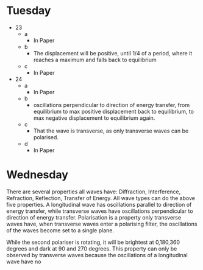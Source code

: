 # Tuesday

- 23
	- a
		- In Paper
	- b
		- The displacement will be positive, until 1/4 of a period, where it reaches a maximum and falls back to equilibrium
	- c
		- In Paper
- 24
	- a
		- In Paper
	- b
		- oscillations perpendicular to direction of energy transfer, from equilibrium to max positive displacement back to equilibrium, to max negative displacement to equilibrium again.
	- c
		- That the wave is transverse, as only transverse waves can be polarised.
	- d
		- In Paper

# Wednesday
There are several properties all waves have: Diffraction, Interference, Refraction, Reflection, Transfer of Energy. All wave types can do the above five properties. A longitudinal wave has oscillations parallel to direction of energy transfer, while transverse waves have oscillations perpendicular to direction of energy transfer. Polarisation is a property only transverse waves have, when transverse waves enter a polarising filter, the oscillations of the waves become set to a single plane.

While the second polariser is rotating, it will be brightest at 0,180,360 degrees and dark at 90 and 270 degrees. This property can only be observed by transverse waves because the oscillations of a longitudinal wave have no 